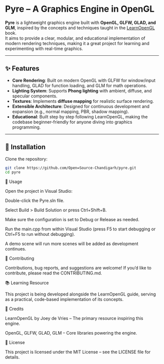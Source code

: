 # Pyre – A Graphics Engine in OpenGL  

**Pyre** is a lightweight graphics engine built with **OpenGL, GLFW, GLAD, and GLM**, inspired by the concepts and techniques taught in the [LearnOpenGL](https://learnopengl.com/) book.  
It aims to provide a clear, modular, and educational implementation of modern rendering techniques, making it a great project for learning and experimenting with real-time graphics.  

---

## ✨ Features  

- **Core Rendering**: Built on modern OpenGL with GLFW for window/input handling, GLAD for function loading, and GLM for math operations.  
- **Lighting System**: Supports **Phong lighting** with ambient, diffuse, and specular components.  
- **Textures**: Implements **diffuse mapping** for realistic surface rendering.  
- **Extensible Architecture**: Designed for continuous development and expansion (e.g., normal mapping, PBR, shadow mapping).  
- **Educational**: Built step by step following LearnOpenGL, making the codebase beginner-friendly for anyone diving into graphics programming.  

---

## 🔧 Installation  

Clone the repository:  

```bash
git clone https://github.com/Open=Source-Chandigarh/pyre.git
cd pyre
```

🚀 Usage

Open the project in Visual Studio:

Double-click the Pyre.sln file.

Select Build > Build Solution or press Ctrl+Shift+B.

Make sure the configuration is set to Debug or Release as needed.

Run the main.cpp from within Visual Studio (press F5 to start debugging or Ctrl+F5 to run without debugging).

A demo scene will run more scenes will be added as development continues.

🤝 Contributing

Contributions, bug reports, and suggestions are welcome!
If you’d like to contribute, please read the CONTRIBUTING.md.

📚 Learning Resource

This project is being developed alongside the LearnOpenGL
 guide, serving as a practical, code-based implementation of its concepts.

🙌 Credits

LearnOpenGL by Joey de Vries – The primary resource inspiring this engine.

OpenGL, GLFW, GLAD, GLM – Core libraries powering the engine.

📄 License

This project is licensed under the MIT License – see the LICENSE file for details.
